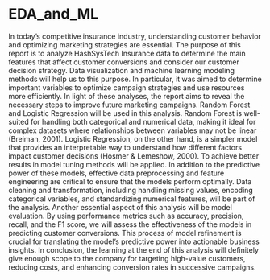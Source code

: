 # EDA_and_ML

In today’s competitive insurance industry, understanding customer behavior and optimizing marketing strategies are essential. The purpose of this report is to analyze HashSysTech Insurance data to determine the main features that affect customer conversions and consider our customer decision strategy.
Data visualization and machine learning modeling methods will help us to this purpose. In particular, it was aimed to determine important variables to optimize campaign strategies and use resources more efficiently. In light of these analyses, the report aims to reveal the necessary steps to improve future marketing campaigns.
Random Forest and Logistic Regression will be used in this analysis. Random Forest is well-suited for handling both categorical and numerical data, making it ideal for complex datasets where relationships between variables may not be linear (Breiman, 2001). Logistic Regression, on the other hand, is a simpler model that provides an interpretable way to understand how different factors impact customer decisions (Hosmer & Lemeshow, 2000). To achieve better results in model tuning methods will be applied.
In addition to the predictive power of these models, effective data preprocessing and feature engineering are critical to ensure that the models perform optimally. Data cleaning and transformation, including handling missing values, encoding categorical variables, and standardizing numerical features, will be part of the analysis. 
Another essential aspect of this analysis will be model evaluation. By using performance metrics such as accuracy, precision, recall, and the F1 score, we will assess the effectiveness of the models in predicting customer conversions. This process of model refinement is crucial for translating the model’s predictive power into actionable business insights.
In conclusion, the learning at the end of this analysis will definitely give enough scope to the company for targeting high-value customers, reducing costs, and enhancing conversion rates in successive campaigns.
